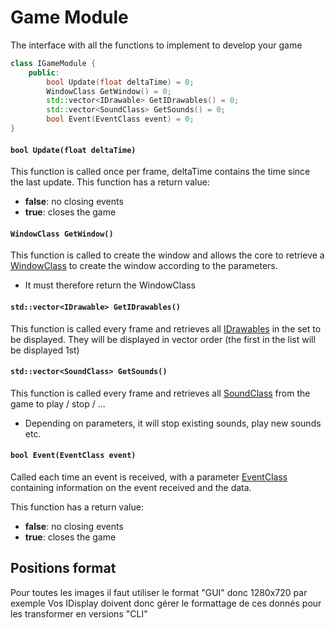 # Game Module
The interface with all the functions to implement to develop your game

```Cpp
class IGameModule {
    public:
        bool Update(float deltaTime) = 0;
        WindowClass GetWindow() = 0;
        std::vector<IDrawable> GetIDrawables() = 0;
        std::vector<SoundClass> GetSounds() = 0;
        bool Event(EventClass event) = 0;
}
```
#### `bool Update(float deltaTime)`
This function is called once per frame, deltaTime contains the time since the last update.
This function has a return value:
- **false**: no closing events
- **true**: closes the game
#### `WindowClass GetWindow()`
This function is called to create the window and allows the core to retrieve a [WindowClass](<Data structures.md>) to create the window according to the parameters.
- It must therefore return the WindowClass
#### `std::vector<IDrawable> GetIDrawables()`
This function is called every frame and retrieves all [IDrawables](<Data structures.md>) in the set to be displayed.
They will be displayed in vector order (the first in the list will be displayed 1st)
#### `std::vector<SoundClass> GetSounds()`
This function is called every frame and retrieves all [SoundClass](<Data structures.md>) from the game to play / stop / ...
- Depending on parameters, it will stop existing sounds, play new sounds etc.
#### `bool Event(EventClass event)`
Called each time an event is received, with a parameter [EventClass](<Data structures.md>) containing information on the event received and the data.

This function has a return value:
- **false**: no closing events
- **true**: closes the game

## Positions format
Pour toutes les images il faut utiliser le format "GUI" donc 1280x720 par exemple
Vos IDisplay doivent donc gérer le formattage de ces donnés pour les transformer en versions "CLI"